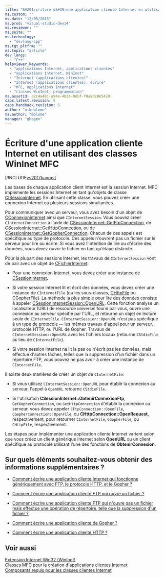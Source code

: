 ```yaml
---
title: "&#201;criture d&#39;une application cliente Internet en utilisant des classes WinInet MFC | Microsoft Docs"
ms.custom: ""
ms.date: "12/05/2016"
ms.prod: "visual-studio-dev14"
ms.reviewer: ""
ms.suite: ""
ms.technology: 
  - "devlang-cpp"
ms.tgt_pltfrm: ""
ms.topic: "article"
dev_langs: 
  - "C++"
helpviewer_keywords: 
  - "applications Internet, applications clientes"
  - "applications Internet, WinInet"
  - "Internet (applications clientes)"
  - "Internet (applications clientes), écrire"
  - "MFC, applications Internet"
  - "classes WinInet, programmation"
ms.assetid: a2c4a40c-a94e-4b3e-9dbf-f8a8dc8e5428
caps.latest.revision: 9
caps.handback.revision: 5
author: "mikeblome"
ms.author: "mblome"
manager: "ghogen"
---
```

# &#201;criture d&#39;une application cliente Internet en utilisant des classes WinInet MFC
[!INCLUDE[vs2017banner](../assembler/inline/includes/vs2017banner.md)]

Les bases de chaque application client Internet est la session Internet.  MFC implémente les sessions Internet en tant qu'objets de classe [CISessioninternet](../mfc/reference/cinternetsession-class.md).  En utilisant cette classe, vous pouvez créer une connexion Internet ou plusieurs sessions simultanées.  
  
 Pour communiquer avec un serveur, vous avez besoin d'un objet de [CConnexioninternet](../mfc/reference/cinternetconnection-class.md) ainsi que `CInternetSession`.  Vous pouvez créer `CInternetConnection` à l'aide de [CSessionInternet::GetFtpConnection](../Topic/CInternetSession::GetFtpConnection.md), de [CSessionInternet::GetHttpConnection](../Topic/CInternetSession::GetHttpConnection.md), ou de [CSessionInternet::GetGopherConnection](../Topic/CInternetSession::GetGopherConnection.md).  Chacun de ces appels est spécifique au type de protocole.  Ces appels n'ouvrent pas un fichier sur le serveur pour lire ou écrire.  Si vous avez l'intention de lire ou d'écrire des données, vous devez ouvrir le fichier en tant qu'étape distincte.  
  
 Pour la plupart des sessions Internet, les travaux de `CInternetSession` vont de pair avec un objet de [CFichierInternet](../mfc/reference/cinternetfile-class.md):  
  
-   Pour une connexion Internet, vous devez créer une instance de [CSessionInternet](../mfc/reference/cinternetsession-class.md).  
  
-   Si votre session Internet lit et écrit des données, vous devez créer une instance de `CInternetFile` \(ou les sous\-classes, [CHttpFile](../mfc/reference/chttpfile-class.md) ou [CGopherFile](../mfc/reference/cgopherfile-class.md)\).  La méthode la plus simple pour lire des données consiste à appeler [CSessionInternetSession::OpenURL](../Topic/CInternetSession::OpenURL.md).  Cette fonction analyse un localisateur \(URL\) de ressource universel fourni par vous, ouvre une connexion au serveur spécifié par l'URL, et retourne un objet en lecture seule de `CInternetFile`.  `CInternetSession::OpenURL` n'est pas spécifique à un type de protocole — les mêmes travaux d'appel pour un serveur, protocole HTTP, ou l'URL de Gopher.  Travaux de `CInternetSession::OpenURL` avec les fichiers locaux \(retourne `CStdioFile` au lieu de `CInternetFile`\).  
  
-   Si votre session Internet ne lit la pas ou n'écrit pas les données, mais effectue d'autres tâches, telles que la suppression d'un fichier dans un répertoire FTP, vous pouvez ne pas avoir à créer une instance de `CInternetFile`.  
  
 Il existe deux manières de créer un objet de `CInternetFile`:  
  
-   Si vous utilisez `CInternetSession::OpenURL` pour établir la connexion au serveur, l'appel à `OpenURL` retourne `CStdioFile`.  
  
-   Si l'utilisation **CSessionInternet::ObtenirConnexionFtp**, `GetGopherConnection`, ou `GetHttpConnection` d'établir la connexion au serveur, vous devez appeler `CFtpConnection::OpenFile`, `CGopherConnection::OpenFile`, ou **CHttpConnection::OpenRequest,** respectivement, pour retourner `CInternetFile`, `CGopherFile`, ou `CHttpFile`, respectivement.  
  
 Les étapes pour implémenter une application cliente Internet varient selon que vous créez un client générique Internet selon **OpenURL** ou un client spécifique au protocole utilisant l'une des fonctions de **ObtenirConnexion**.  
  
## Sur quels éléments souhaitez\-vous obtenir des informations supplémentaires ?  
  
-   [Comment écrire une application cliente Internet qui fonctionne génériquement avec FTP, le protocole HTTP, et le Gopher ?](../mfc/steps-in-a-typical-internet-client-application.md)  
  
-   [Comment écrire une application cliente FTP qui ouvre un fichier ?](../mfc/steps-in-a-typical-ftp-client-application.md)  
  
-   [Comment écrire une application cliente FTP qui n'ouvre pas un fichier mais effectue une opération de répertoire, telle que la suppression d'un fichier ?](../mfc/steps-in-a-typical-ftp-client-application-to-delete-a-file.md)  
  
-   [Comment écrire une application cliente de Gopher ?](../mfc/steps-in-a-typical-gopher-client-application.md)  
  
-   [Comment écrire une application cliente HTTP ?](../mfc/steps-in-a-typical-http-client-application.md)  
  
## Voir aussi  
 [Extension Internet Win32 \(WinInet\)](../mfc/win32-internet-extensions-wininet.md)   
 [Classes MFC pour la création d'applications clientes Internet](../mfc/mfc-classes-for-creating-internet-client-applications.md)   
 [Composants requis pour les classes clientes Internet](../mfc/prerequisites-for-internet-client-classes.md)